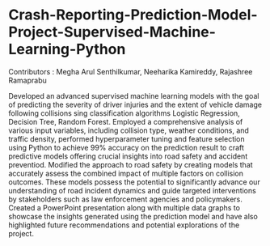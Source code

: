 # Crash-Reporting-Prediction-Model-Project-Supervised-Machine-Learning-Python

Contributors : Megha Arul Senthilkumar, Neeharika Kamireddy, Rajashree Ramaprabu

Developed an advanced supervised machine learning models with the goal of predicting the severity of driver injuries and the extent of vehicle damage following collisions sing classification algorithms Logistic Regression, Decision Tree, Random Forest. Employed a comprehensive analysis of various input variables, including collision type, weather conditions, and traffic density, performed hyperparameter tuning and feature selection using Python to achieve 99% accuracy on the prediction result to craft predictive models offering crucial insights into road safety and accident preventiod. Modified the approach to road safety by creating models that accurately assess the combined impact of multiple factors on collision outcomes. These models possess the potential to significantly advance our understanding of road incident dynamics and guide targeted interventions by stakeholders such as law enforcement agencies and policymakers. Created a PowerPoint presentation along with multiple data graphs to showcase the insights generated using the prediction model and have also highlighted future recommendations and potential explorations of the project.

